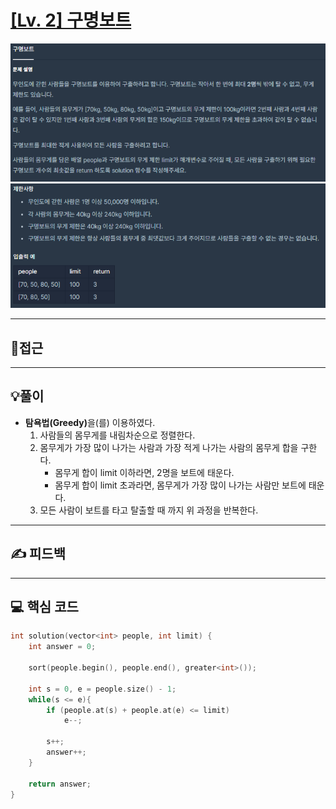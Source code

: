 # [[Lv. 2] 구명보트](https://programmers.co.kr/learn/courses/30/lessons/42885)

![](imgs/1.PNG)
![](imgs/2.PNG)
___
## 🤔접근
___
## 💡풀이
- <b>탐욕법(Greedy)</b>을(를) 이용하였다.
	1. 사람들의 몸무게를 내림차순으로 정렬한다.
	2. 몸무게가 가장 많이 나가는 사람과 가장 적게 나가는 사람의 몸무게 합을 구한다.
		- 몸무게 합이 limit 이하라면, 2명을 보트에 태운다.
		- 몸무게 합이 limit 초과라면, 몸무게가 가장 많이 나가는 사람만 보트에 태운다.
	3. 모든 사람이 보트를 타고 탈출할 때 까지 위 과정을 반복한다.
___
## ✍ 피드백
___
## 💻 핵심 코드
```c++
int solution(vector<int> people, int limit) {
    int answer = 0;
        
    sort(people.begin(), people.end(), greater<int>());
    
    int s = 0, e = people.size() - 1;
    while(s <= e){
        if (people.at(s) + people.at(e) <= limit) 
            e--;
        
        s++;
        answer++;
    }
    
    return answer;
}
```